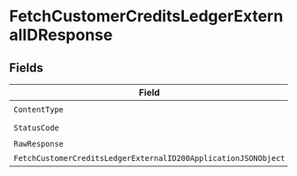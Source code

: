 # FetchCustomerCreditsLedgerExternalIDResponse


## Fields

| Field                                                                                                                                        | Type                                                                                                                                         | Required                                                                                                                                     | Description                                                                                                                                  |
| -------------------------------------------------------------------------------------------------------------------------------------------- | -------------------------------------------------------------------------------------------------------------------------------------------- | -------------------------------------------------------------------------------------------------------------------------------------------- | -------------------------------------------------------------------------------------------------------------------------------------------- |
| `ContentType`                                                                                                                                | *string*                                                                                                                                     | :heavy_check_mark:                                                                                                                           | N/A                                                                                                                                          |
| `StatusCode`                                                                                                                                 | *int*                                                                                                                                        | :heavy_check_mark:                                                                                                                           | N/A                                                                                                                                          |
| `RawResponse`                                                                                                                                | [*http.Response](https://pkg.go.dev/net/http#Response)                                                                                       | :heavy_minus_sign:                                                                                                                           | N/A                                                                                                                                          |
| `FetchCustomerCreditsLedgerExternalID200ApplicationJSONObject`                                                                               | [*FetchCustomerCreditsLedgerExternalID200ApplicationJSON](../../models/operations/fetchcustomercreditsledgerexternalid200applicationjson.md) | :heavy_minus_sign:                                                                                                                           | OK                                                                                                                                           |